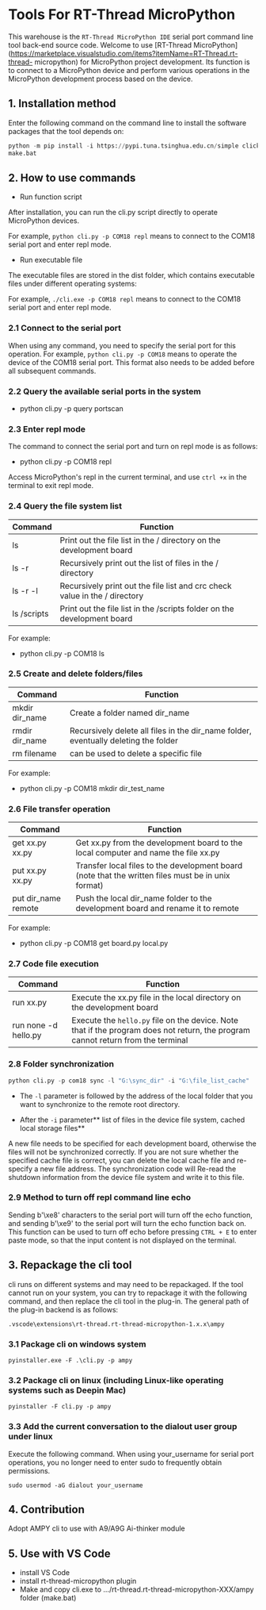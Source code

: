 # Tools For RT-Thread MicroPython

This warehouse is the `RT-Thread MicroPython IDE` serial port command line tool back-end source code. Welcome to use [RT-Thread MicroPython](https://marketplace.visualstudio.com/items?itemName=RT-Thread.rt-thread- micropython) for MicroPython project development. Its function is to connect to a MicroPython device and perform various operations in the MicroPython development process based on the device.

## 1. Installation method

Enter the following command on the command line to install the software packages that the tool depends on:

```python
python -m pip install -i https://pypi.tuna.tsinghua.edu.cn/simple click pyserial python-dotenv pyinstaller
make.bat
```

## 2. How to use commands

- Run function script

After installation, you can run the cli.py script directly to operate MicroPython devices.

For example, `python cli.py -p COM18 repl` means to connect to the COM18 serial port and enter repl mode.

- Run executable file

The executable files are stored in the dist folder, which contains executable files under different operating systems:

For example, `./cli.exe -p COM18 repl` means to connect to the COM18 serial port and enter repl mode.

### 2.1 Connect to the serial port

When using any command, you need to specify the serial port for this operation. For example, `python cli.py -p COM18` means to operate the device of the COM18 serial port. This format also needs to be added before all subsequent commands.

### 2.2 Query the available serial ports in the system

- python cli.py -p query portscan

### 2.3 Enter repl mode

The command to connect the serial port and turn on repl mode is as follows:

- python cli.py -p COM18 repl

Access MicroPython's repl in the current terminal, and use `ctrl +x` in the terminal to exit repl mode.

### 2.4 Query the file system list

| Command | Function |
| ----------- | ------------------------------------------ |
| ls | Print out the file list in the / directory on the development board |
| ls -r | Recursively print out the list of files in the / directory |
| ls -r -l | Recursively print out the file list and crc check value in the / directory |
| ls /scripts | Print out the file list in the /scripts folder on the development board |

For example:

- python cli.py -p COM18 ls

### 2.5 Create and delete folders/files

| Command | Function |
| -------------- | ------------------------------------------------------ |
| mkdir dir_name | Create a folder named dir_name |
| rmdir dir_name | Recursively delete all files in the dir_name folder, eventually deleting the folder |
| rm filename | can be used to delete a specific file |

For example:

- python cli.py -p COM18 mkdir dir_test_name

### 2.6 File transfer operation

| Command | Function |
| ------------------- | ---------------------------------------------------------- |
| get xx.py xx.py | Get xx.py from the development board to the local computer and name the file xx.py |
| put xx.py xx.py | Transfer local files to the development board (note that the written files must be in unix format) |
| put dir_name remote | Push the local dir_name folder to the development board and rename it to remote |

For example:

- python cli.py -p COM18 get board.py local.py

### 2.7 Code file execution

| Command | Function |
| -------------------- | ------------------------------------------------------------ |
| run xx.py | Execute the xx.py file in the local directory on the development board |
| run none -d hello.py | Execute the `hello.py` file on the device. Note that if the program does not return, the program cannot return from the terminal |

### 2.8 Folder synchronization

```python
python cli.py -p com18 sync -l "G:\sync_dir" -i "G:\file_list_cache"
```

- The `-l` parameter is followed by the address of the local folder that you want to synchronize to the remote root directory.

- After the `-i` parameter** list of files in the device file system, cached local storage files**

A new file needs to be specified for each development board, otherwise the files will not be synchronized correctly. If you are not sure whether the specified cache file is correct, you can delete the local cache file and re-specify a new file address. The synchronization code will Re-read the shutdown information from the device file system and write it to this file.

### 2.9 Method to turn off repl command line echo

Sending b'\xe8' characters to the serial port will turn off the echo function, and sending b'\xe9' to the serial port will turn the echo function back on. This function can be used to turn off echo before pressing `CTRL + E` to enter paste mode, so that the input content is not displayed on the terminal.

## 3. Repackage the cli tool

cli runs on different systems and may need to be repackaged. If the tool cannot run on your system, you can try to repackage it with the following command, and then replace the cli tool in the plug-in. The general path of the plug-in backend is as follows:

```
.vscode\extensions\rt-thread.rt-thread-micropython-1.x.x\ampy
```

### 3.1 Package cli on windows system

`pyinstaller.exe -F .\cli.py -p ampy`

### 3.2 Package cli on linux (including Linux-like operating systems such as Deepin Mac)

`pyinstaller -F cli.py -p ampy`

### 3.3 Add the current conversation to the dialout user group under linux

Execute the following command. When using your_username for serial port operations, you no longer need to enter sudo to frequently obtain permissions.

`sudo usermod -aG dialout your_username`


## 4. Contribution 
Adopt AMPY cli to use with A9/A9G Ai-thinker module

## 5. Use with VS Code
* install VS Code
* install rt-thread-micropython plugin
* Make and copy cli.exe to .../rt-thread.rt-thread-micropython-XXX/ampy folder (make.bat)

